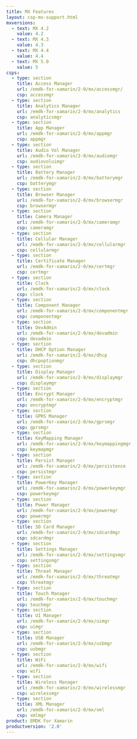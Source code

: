 ```yaml
---
title: MX Features
layout: csp-mx-support.html
mxversions:
  - text: MX 4.2
    value: 4.2
  - text: MX 4.3
    value: 4.3
  - text: MX 4.4
    value: 4.4
  - text: MX 5.0
    value: 5
csps:
  - type: section
    title: Access Manager
    url: /emdk-for-xamarin/2-0/mx/accessmgr/
    csp: accessmgr
  - type: section
    title: Analytics Manager
    url: /emdk-for-xamarin/2-0/mx/analytics
    csp: analyticsmgr
  - type: section
    title: App Manager
    url: /emdk-for-xamarin/2-0/mx/appmgr
    csp: appmgr
  - type: section
    title: Audio Vol Manager
    url: /emdk-for-xamarin/2-0/mx/audiomgr
    csp: audiovoluimgr
  - type: section
    title: Battery Manager
    url: /emdk-for-xamarin/2-0/mx/batterymgr
    csp: batterymgr
  - type: section
    title: Browser Manager
    url: /emdk-for-xamarin/2-0/mx/browsermgr
    csp: browsermgr
  - type: section
    title: Camera Manager
    url: /emdk-for-xamarin/2-0/mx/cameramgr
    csp: cameramgr
  - type: section
    title: Cellular Manager
    url: /emdk-for-xamarin/2-0/mx/cellularmgr
    csp: cellularmgr
  - type: section
    title: Certificate Manager
    url: /emdk-for-xamarin/2-0/mx/certmgr
    csp: certmgr
  - type: section
    title: Clock
    url: /emdk-for-xamarin/2-0/mx/clock
    csp: clock
  - type: section
    title: Component Manager
    url: /emdk-for-xamarin/2-0/mx/componentmgr
    csp: componentmgr
  - type: section
    title: DevAdmin
    url: /emdk-for-xamarin/2-0/mx/devadmin
    csp: devadmin
  - type: section
    title: DHCP Option Manager
    url: /emdk-for-xamarin/2-0/mx/dhcp
    csp: dhcpoptionmgr
  - type: section
    title: Display Manager
    url: /emdk-for-xamarin/2-0/mx/displaymgr
    csp: displaymgr
  - type: section
    title: Encrypt Manager
    url: /emdk-for-xamarin/2-0/mx/encryptmgr
    csp: encryptmgr
  - type: section
    title: GPRS Manager
    url: /emdk-for-xamarin/2-0/mx/gprsmgr
    csp: gprsmgr
  - type: section
    title: KeyMapping Manager
    url: /emdk-for-xamarin/2-0/mx/keymappingmgr
    csp: keymapmgr
  - type: section
    title: Persist Manager
    url: /emdk-for-xamarin/2-0/mx/persistence
    csp: persistmgr
  - type: section
    title: PowerKey Manager
    url: /emdk-for-xamarin/2-0/mx/powerkeymgr
    csp: powerkeymgr
  - type: section
    title: Power Manager
    url: /emdk-for-xamarin/2-0/mx/powermgr
    csp: powermgr
  - type: section
    title: SD Card Manager
    url: /emdk-for-xamarin/2-0/mx/sdcardmgr
    csp: sdcardmgr
  - type: section
    title: Settings Manager
    url: /emdk-for-xamarin/2-0/mx/settingsmgr
    csp: settingsmgr
  - type: section
    title: Threat Manager
    url: /emdk-for-xamarin/2-0/mx/threatmgr
    csp: threatmgr
  - type: section
    title: Touch Manager
    url: /emdk-for-xamarin/2-0/mx/touchmgr
    csp: touchmgr
  - type: section
    title: UI Manager
    url: /emdk-for-xamarin/2-0/mx/uimgr
    csp: uimgr
  - type: section
    title: USB Manager
    url: /emdk-for-xamarin/2-0/mx/usbmgr
    csp: usbmgr
  - type: section
    title: WiFi
    url: /emdk-for-xamarin/2-0/mx/wifi
    csp: wifi
  - type: section
    title: Wireless Manager
    url: /emdk-for-xamarin/2-0/mx/wirelessmgr
    csp: wirelessmgr
  - type: section
    title: XML Manager
    url: /emdk-for-xamarin/2-0/mx/xml
    csp: xmlmgr
product: EMDK For Xamarin
productversion: '2.0'
---
```

 








